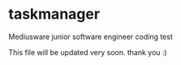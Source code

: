 # taskmanager
Mediusware junior software engineer coding test

This file will be updated very soon.
thank you :)
